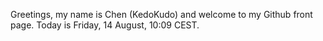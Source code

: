 Greetings, my name is Chen (KedoKudo) and welcome to my Github front page.  Today is Friday, 14 August, 10:09 CEST.